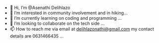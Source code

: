 - 👋 Hi, I’m @Asenathi Delihlazo
- 👀 I’m interested in community involvement and in hiking...
- 🌱 I’m currently learning on coding and programming ...
- 💞️ I’m looking to collaborate on the tech side ...
- 📫 How to reach me via email at delihlazonathi@gmail.com my contact details are 0631466435 ...

<!---
Asenathi96/Asenathi96 is a ✨ special ✨ repository because its `README.md` (this file) appears on your GitHub profile.
You can click the Preview link to take a look at your changes.
--->
